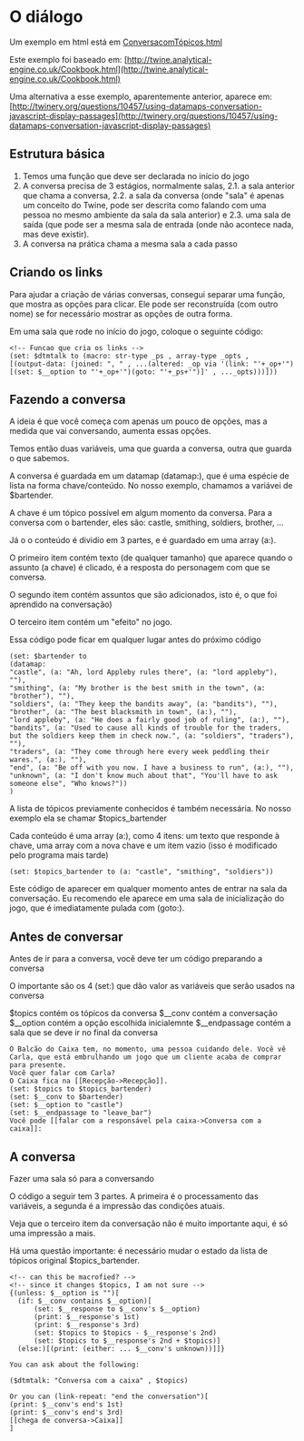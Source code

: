 # O diálogo

Um exemplo em html está em [ConversacomTópicos.html](ConversacomTópicos.html)

Este exemplo foi baseado em: [http://twine.analytical-engine.co.uk/Cookbook.html](http://twine.analytical-engine.co.uk/Cookbook.html)

Uma alternativa a esse exemplo, aparentemente anterior, aparece em: [http://twinery.org/questions/10457/using-datamaps-conversation-javascript-display-passages](http://twinery.org/questions/10457/using-datamaps-conversation-javascript-display-passages)

## Estrutura básica

1. Temos uma função que deve ser declarada no início do jogo
2. A conversa precisa de 3 estágios, normalmente salas, 
2.1. a sala anterior que chama a conversa, 
2.2. a sala da conversa (onde "sala" é apenas um conceito do Twine, pode ser descrita como falando com uma pessoa no mesmo ambiente da sala da sala anterior)  e
2.3. uma sala de saída (que pode ser a mesma sala de entrada (onde não acontece nada, mas deve existir).
3. A conversa na prática chama a mesma sala a cada passo



## Criando os links

Para ajudar a criação de várias conversas, consegui separar uma função, que mostra as opções para clicar.
Ele pode ser reconstruída (com outro nome) se for necessário mostrar as opções de outra forma.

Em uma sala que rode no início do jogo, coloque o seguinte código:

```
<!-- Funcao que cria os links -->
(set: $dtmtalk to (macro: str-type _ps , array-type _opts ,
[(output-data: (joined: ", " , ...(altered: _op via '(link: "'+_op+'")[(set: $__option to "'+_op+'")(goto: "'+_ps+'")]' , ..._opts)))]))
```


## Fazendo a conversa
A ideia é que você começa com apenas um pouco de opções, mas a medida que vai conversando, aumenta essas opções.

Temos então duas variáveis, uma que guarda a conversa, outra que guarda o que sabemos.

A conversa é guardada em um datamap (datamap:), que é uma espécie de lista na forma chave/conteúdo.
No nosso exemplo, chamamos a variávei de $bartender.

A chave é um tópico possível em algum momento da conversa. Para a conversa com o bartender, eles são: castle, smithing, soldiers, brother, ...

Já o o conteúdo é dividio em 3 partes, e é guardado em uma array (a:). 

O primeiro item contém texto (de qualquer tamanho) que aparece quando o assunto (a chave) é clicado, é a resposta do personagem com que se conversa. 

O segundo item contém assuntos que são adicionados, isto é, o que foi aprendido na conversação)

O terceiro item contém um "efeito" no jogo.

Essa código pode ficar em qualquer lugar antes do próximo código

```
(set: $bartender to
(datamap:
"castle", (a: "Ah, lord Appleby rules there", (a: "lord appleby"), ""),
"smithing", (a: "My brother is the best smith in the town", (a: "brother"), ""),
"soldiers", (a: "They keep the bandits away", (a: "bandits"), ""),
"brother", (a: "The best blacksmith in town", (a:), ""),
"lord appleby", (a: "He does a fairly good job of ruling", (a:), ""),
"bandits", (a: "Used to cause all kinds of trouble for the traders, but the soldiers keep them in check now.", (a: "soldiers", "traders"), ""),
"traders", (a: "They come through here every week peddling their wares.", (a:), ""),
"end", (a: "Be off with you now. I have a business to run", (a:), ""),
"unknown", (a: "I don't know much about that", "You'll have to ask someone else", "Who knows?"))
)
```

A lista de tópicos previamente conhecidos é também necessária. No nosso exemplo ela se chamar $topics_bartender

Cada conteúdo é uma array (a:), como 4 itens: um texto que responde à chave, uma array com a nova chave e um item vazio (isso é modificado pelo programa mais tarde)


```
(set: $topics_bartender to (a: "castle", "smithing", "soldiers"))
```

Este código de aparecer em qualquer momento antes de entrar na sala da conversação. Eu recomendo ele aparece em uma sala de inicialização do jogo, que é imediatamente pulada com (goto:).


## Antes de conversar

Antes de ir para a conversa, você deve ter um código preparando a conversa

O importante são os 4 (set:) que dão valor as variáveis que serão usados na conversa

$topics contém os tópicos da conversa
$__conv contém a conversação
$__option contém a opção escolhida inicialemnte
$__endpassage contém a sala que se deve ir no final da conversa



```
O Balcão do Caixa tem, no momento, uma pessoa cuidando dele. Você vê Carla, que está embrulhando um jogo que um cliente acaba de comprar para presente.
Você quer falar com Carla?
O Caixa fica na [[Recepção->Recepção]].
(set: $topics to $topics_bartender)
(set: $__conv to $bartender)
(set: $__option to "castle")
(set: $__endpassage to "leave_bar")
Você pode [[falar com a responsável pela caixa->Conversa com a caixa]]:
````

## A conversa

Fazer uma sala só para a conversando

O código a seguir tem 3 partes. A primeira é o processamento das variáveis, a segunda é a impressão das condições atuais.

Veja que o terceiro item da conversação não é muito importante aqui, é só uma impressão a mais.

Há uma questão importante: é necessário mudar o estado da lista de tópicos original $topics_bartender. 

```
<!-- can this be macrofied? -->
<!-- since it changes $topics, I am not sure -->
{(unless: $__option is "")[
  (if: $__conv contains $__option)[
	  (set: $__response to $__conv's $__option)
	  (print: $__response's 1st)
	  (print: $__response's 3rd)
	  (set: $topics to $topics - $__response's 2nd)
	  (set: $topics to $__response's 2nd + $topics)]
  (else:)[(print: (either: ... $__conv's unknown))]]}

You can ask about the following:

($dtmtalk: "Conversa com a caixa" , $topics)

Or you can (link-repeat: "end the conversation")[
(print: $__conv's end's 1st)
(print: $__conv's end's 3rd)
[[chega de conversa->Caixa]]
]
```
